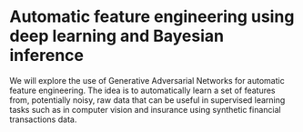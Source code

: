 # Automatic feature engineering using deep learning and Bayesian inference
We will explore the use of Generative Adversarial Networks for automatic feature engineering. The idea is to automatically learn a set of features from, potentially noisy, raw data that can be useful in supervised learning tasks such as in computer vision and insurance using synthetic financial transactions data.
